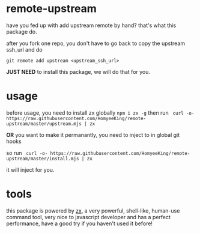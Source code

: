 # remote-upstream

have you fed up with add upstream remote by hand? that's what this package do.

after you fork one repo, you don't have to go back to copy the upstream ssh_url and do

```
git remote add upstream <upstream_ssh_url>
```

**JUST NEED** to install this package, we will do that for you.

# usage

before usage, you need to install zx globally
`npm i zx -g`
then run
` curl -o- https://raw.githubusercontent.com/HomyeeKing/remote-upstream/master/upstream.mjs | zx`

 **OR** you want to make it permanantly, you need to inject to in global git hooks

so run ` curl -o- https://raw.githubusercontent.com/HomyeeKing/remote-upstream/master/install.mjs | zx`

it will inject for you.

# tools

this package is powered by [zx](https://github.com/google/zx), a very powerful, shell-like, human-use command tool, very nice to javascript developer and has a perfect performance, have a good try if you haven't used it before!
